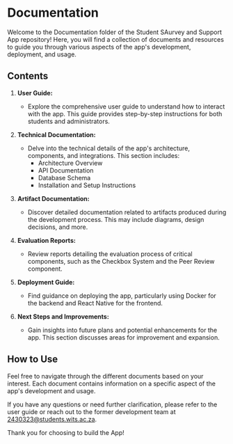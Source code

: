 # Documentation

Welcome to the Documentation folder of the Student SAurvey and Support App repository! Here, you will find a collection of documents and resources to guide you through various aspects of the app's development, deployment, and usage.

## Contents

1. **User Guide:**
   - Explore the comprehensive user guide to understand how to interact with the app. This guide provides step-by-step instructions for both students and administrators.

2. **Technical Documentation:**
   - Delve into the technical details of the app's architecture, components, and integrations. This section includes:
     - Architecture Overview
     - API Documentation
     - Database Schema
     - Installation and Setup Instructions

3. **Artifact Documentation:**
   - Discover detailed documentation related to artifacts produced during the development process. This may include diagrams, design decisions, and more.

4. **Evaluation Reports:**
   - Review reports detailing the evaluation process of critical components, such as the Checkbox System and the Peer Review component.

5. **Deployment Guide:**
   - Find guidance on deploying the app, particularly using Docker for the backend and React Native for the frontend.

6. **Next Steps and Improvements:**
   - Gain insights into future plans and potential enhancements for the app. This section discusses areas for improvement and expansion.

## How to Use

Feel free to navigate through the different documents based on your interest. Each document contains information on a specific aspect of the app's development and usage.

If you have any questions or need further clarification, please refer to the user guide or reach out to the former development team at 2430323@students.wits.ac.za.

Thank you for choosing to build the App!
